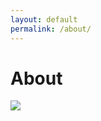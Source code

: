 ```yaml
---
layout: default
permalink: /about/
---
```

# About
<img src="http://toolsandtoys.net/wp-content/uploads/2015/12/image13-1920x1277.jpeg">